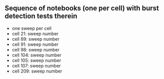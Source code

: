 ## Sequence of notebooks (one per cell) with burst detection tests therein
* one sweep per cell
* cell  21: sweep number
* cell  89: sweep number
* cell  91: sweep number
* cell  98: sweep number
* cell 104: sweep number
* cell 105: sweep number
* cell 107: sweep number
* cell 209: sweep number
